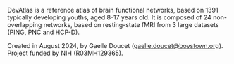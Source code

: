 DevAtlas is a reference atlas of brain functional networks, based on 1391 typically developing youths, aged 8-17 years old. It is composed of 24 non-overlapping networks, based on resting-state fMRI from 3 large datasets (PING, PNC and HCP-D). 

Created in August 2024, by Gaelle Doucet (gaelle.doucet@boystown.org). 
Project funded by NIH (R03MH129365). 
